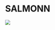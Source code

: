 # SALMONN

<div style='display:flex; gap: 0.25rem; '>
<a href='https://523a7732b2658f9276.gradio.live'><img src='https://img.shields.io/badge/gradio-Demo-blue'></a>
</div>
